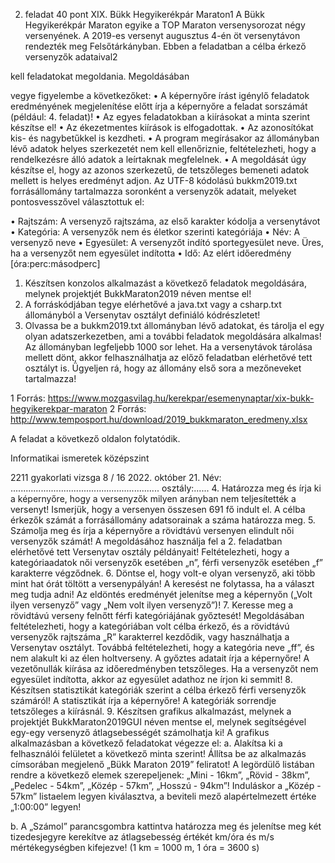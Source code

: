 2. feladat 40 pont
XIX. Bükk Hegyikerékpár Maraton1
A Bükk Hegyikerékpár Maraton egyike a TOP Maraton versenysorozat négy versenyének.
A 2019-es versenyt augusztus 4-én öt versenytávon rendezték meg Felsőtárkányban. Ebben a
feladatban a célba érkező versenyzők adataival2

kell feladatokat megoldania. Megoldásában

vegye figyelembe a következőket:
• A képernyőre írást igénylő feladatok eredményének megjelenítése előtt írja a képernyőre a
feladat sorszámát (például: 4. feladat)!
• Az egyes feladatokban a kiírásokat a minta szerint készítse el!
• Az ékezetmentes kiírások is elfogadottak.
• Az azonosítókat kis- és nagybetűkkel is kezdheti.
• A program megírásakor az állományban lévő adatok helyes szerkezetét nem kell
ellenőriznie, feltételezheti, hogy a rendelkezésre álló adatok a leírtaknak megfelelnek.
• A megoldását úgy készítse el, hogy az azonos szerkezetű, de tetszőleges bemeneti adatok
mellett is helyes eredményt adjon.
Az UTF-8 kódolású bukkm2019.txt forrásállomány tartalmazza soronként a versenyzők
adatait, melyeket pontosvesszővel választottuk el:

• Rajtszám: A versenyző rajtszáma, az első karakter kódolja a versenytávot
• Kategória: A versenyzők nem és életkor szerinti kategóriája
• Név: A versenyző neve
• Egyesület: A versenyzőt indító sportegyesület neve. Üres, ha a versenyzőt nem
egyesület indította
• Idő: Az elért időeredmény [óra:perc:másodperc]
1. Készítsen konzolos alkalmazást a következő feladatok megoldására, melynek projektjét
BukkMaraton2019 néven mentse el!
2. A forráskódjában tegye elérhetővé a java.txt vagy a csharp.txt állományból a
Versenytav osztályt definiáló kódrészletet!
3. Olvassa be a bukkm2019.txt állományban lévő adatokat, és tárolja el egy olyan
adatszerkezetben, ami a további feladatok megoldására alkalmas! Az állományban
legfeljebb 1000 sor lehet. Ha a versenytávok tárolása mellett dönt, akkor felhasználhatja az
előző feladatban elérhetővé tett osztályt is. Ügyeljen rá, hogy az állomány első sora a
mezőneveket tartalmazza!

1 Forrás: https://www.mozgasvilag.hu/kerekpar/esemenynaptar/xix-bukk-hegyikerekpar-maraton
2
Forrás: http://www.temposport.hu/download/2019_bukkmaraton_eredmeny.xlsx

A feladat a következő oldalon folytatódik.

Informatikai ismeretek
középszint

2211 gyakorlati vizsga 8 / 16 2022. október 21.
Név: ........................................................... osztály:......
4. Határozza meg és írja ki a képernyőre, hogy a versenyzők milyen arányban nem teljesítették
a versenyt! Ismerjük, hogy a versenyen összesen 691 fő indult el. A célba érkezők számát
a forrásállomány adatsorainak a száma határozza meg.
5. Számolja meg és írja a képernyőre a rövidtávú versenyen elindult női versenyzők számát!
A megoldásához használja fel a 2. feladatban elérhetővé tett Versenytav osztály
példányait! Feltételezheti, hogy a kategóriaadatok női versenyzők esetében „n”, férfi
versenyzők esetében „f” karakterre végződnek.
6. Döntse el, hogy volt-e olyan versenyző, aki több mint hat órát töltött a versenypályán!
A keresést ne folytassa, ha a választ meg tudja adni! Az eldöntés eredményét jelenítse meg
a képernyőn („Volt ilyen versenyző” vagy „Nem volt ilyen versenyző”)!
7. Keresse meg a rövidtávú verseny felnőtt férfi kategóriájának győztesét! Megoldásában
feltételezheti, hogy a kategóriában volt célba érkező, és a rövidtávú versenyzők rajtszáma
„R” karakterrel kezdődik, vagy használhatja a Versenytav osztályt. Továbbá
feltételezheti, hogy a kategória neve „ff”, és nem alakult ki az élen holtverseny. A győztes
adatait írja a képernyőre! A vezetőnullák kiírása az időeredményben tetszőleges. Ha a
versenyzőt nem egyesület indította, akkor az egyesület adathoz ne írjon ki semmit!
8. Készítsen statisztikát kategóriák szerint a célba érkező férfi versenyzők számáról!
A statisztikát írja a képernyőre! A kategóriák sorrendje tetszőleges a kiírásnál.
9. Készítsen grafikus alkalmazást, melynek a projektjét BukkMaraton2019GUI néven
mentse el, melynek segítségével egy-egy versenyző átlagsebességét számolhatja ki!
A grafikus alkalmazásban a következő feladatokat végezze el:
a. Alakítsa ki a felhasználói felületet a következő minta szerint! Állítsa be az alkalmazás
címsorában megjelenő „Bükk Maraton 2019” feliratot! A legördülő listában rendre a
következő elemek szerepeljenek: „Mini - 16km”, „Rövid - 38km”, „Pedelec - 54km”,
„Közép - 57km”, „Hosszú - 94km”! Induláskor a „Közép - 57km” listaelem legyen
kiválasztva, a beviteli mező alapértelmezett értéke „1:00:00” legyen!

b. A „Számol” parancsgombra kattintva határozza meg és jelenítse meg két tizedesjegyre
kerekítve az átlagsebesség értékét km/óra és m/s mértékegységben kifejezve!
(1 km = 1000 m, 1 óra = 3600 s)
